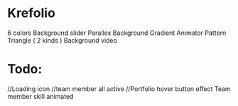 Krefolio
===========================
6 colors
Background slider
Parallex Background
Gradient Animator
Pattern Triangle ( 2 kinds )
Background video



Todo:
================================
//Loading icon
//team member all active
//Portfolio hover button effect
Team member skill animated
